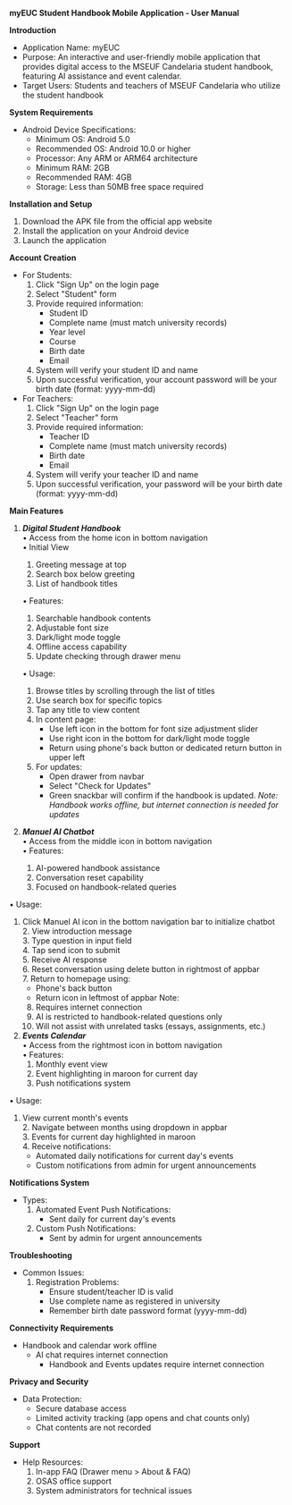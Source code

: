 **myEUC Student Handbook Mobile Application \- User Manual**

**Introduction**

* Application Name: myEUC  
* Purpose: An interactive and user-friendly mobile application that provides digital access to the MSEUF Candelaria student handbook, featuring AI assistance and event calendar.  
* Target Users: Students and teachers of MSEUF Candelaria who utilize the student handbook

**System Requirements**

* Android Device Specifications:  
  * Minimum OS: Android 5.0  
  * Recommended OS: Android 10.0 or higher  
  * Processor: Any ARM or ARM64 architecture  
  * Minimum RAM: 2GB  
  * Recommended RAM: 4GB  
  * Storage: Less than 50MB free space required

**Installation and Setup**

1. Download the APK file from the official app website  
2. Install the application on your Android device  
3. Launch the application

**Account Creation**

* For Students:  
  1. Click "Sign Up" on the login page  
  2. Select "Student" form  
  3. Provide required information:  
     * Student ID  
     * Complete name (must match university records)  
     * Year level  
     * Course  
     * Birth date  
     * Email  
  4. System will verify your student ID and name  
  5. Upon successful verification, your account password will be your birth date (format: yyyy-mm-dd)  
* For Teachers:  
  1. Click "Sign Up" on the login page  
  2. Select "Teacher" form  
  3. Provide required information:  
     * Teacher ID  
     * Complete name (must match university records)  
     * Birth date  
     * Email  
  4. System will verify your teacher ID and name  
  5. Upon successful verification, your password will be your birth date (format: yyyy-mm-dd)

**Main Features**

1. ***Digital Student Handbook***  
   • Access from the home icon in bottom navigation   
   • Initial View  
   1. Greeting message at top  
   2. Search box below greeting  
   3. List of handbook titles 

   • Features: 

   1. Searchable handbook contents  
   2. Adjustable font size  
   3. Dark/light mode toggle  
   4. Offline access capability  
   5. Update checking through drawer menu 

   • Usage:

   1. Browse titles by scrolling through the list of titles  
   2. Use search box for specific topics  
   3. Tap any title to view content  
   4. In content page:  
      * Use left icon in the bottom for font size adjustment slider  
      * Use right icon in the bottom for dark/light mode toggle  
      * Return using phone's back button or dedicated return button in upper left  
   5. For updates:  
      * Open drawer from navbar  
      * Select "Check for Updates"  
      * Green snackbar will confirm if the handbook is updated. *Note: Handbook works offline, but internet connection is needed for updates*  
2. ***Manuel AI Chatbot***  
   • Access from the middle icon in bottom navigation   
   • Features:  
   1. AI-powered handbook assistance  
   2. Conversation reset capability  
   3. Focused on handbook-related queries 

• Usage:

1. Click Manuel AI icon in the bottom navigation bar to initialize chatbot  
   2. View introduction message  
   3. Type question in input field  
   4. Tap send icon to submit  
   5. Receive AI response  
   6. Reset conversation using delete button in rightmost of appbar  
   7. Return to homepage using:  
      * Phone's back button  
      * Return icon in leftmost of appbar Note:  
   8. Requires internet connection  
   9. AI is restricted to handbook-related questions only  
   10. Will not assist with unrelated tasks (essays, assignments, etc.)  
3. ***Events Calendar***   
   • Access from the rightmost icon in bottom navigation   
   • Features:  
   1. Monthly event view  
   2. Event highlighting in maroon for current day  
   3. Push notifications system 

• Usage:

1. View current month's events  
   2. Navigate between months using dropdown in appbar  
   3. Events for current day highlighted in maroon  
   4. Receive notifications:  
      * Automated daily notifications for current day's events  
      * Custom notifications from admin for urgent announcements

**Notifications System**

* Types:  
  1. Automated Event Push Notifications:  
     * Sent daily for current day's events  
  2. Custom Push Notifications:  
     * Sent by admin for urgent announcements

**Troubleshooting**

* Common Issues:  
  1. Registration Problems:  
     * Ensure student/teacher ID is valid  
     * Use complete name as registered in university  
     * Remember birth date password format (yyyy-mm-dd)

**Connectivity Requirements**

* Handbook and calendar work offline  
  * AI chat requires internet connection  
    * Handbook and Events updates require internet connection

**Privacy and Security**

* Data Protection:  
  * Secure database access  
  * Limited activity tracking (app opens and chat counts only)  
  * Chat contents are not recorded

**Support**

* Help Resources:  
  1. In-app FAQ (Drawer  menu \> About & FAQ)  
  2. OSAS office support  
  3. System administrators for technical issues